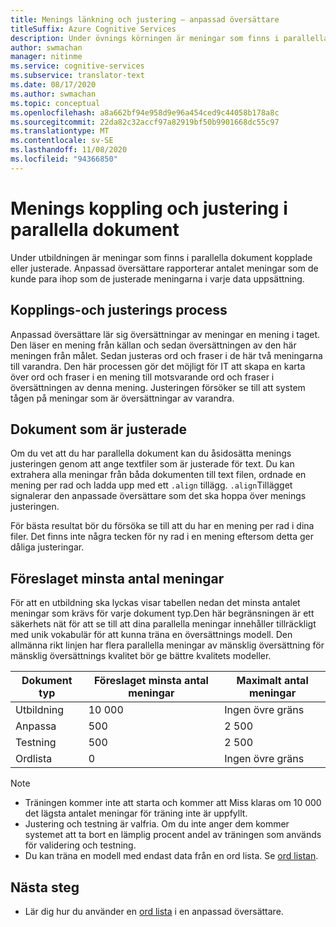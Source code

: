 ```yaml
---
title: Menings länkning och justering – anpassad översättare
titleSuffix: Azure Cognitive Services
description: Under övnings körningen är meningar som finns i parallella dokument kopplade eller justerade. Anpassad översättare lär sig översättning av en mening i taget, genom att läsa en mening, översättning av denna mening. Sedan justeras ord och fraser i de här två meningarna till varandra.
author: swmachan
manager: nitinme
ms.service: cognitive-services
ms.subservice: translator-text
ms.date: 08/17/2020
ms.author: swmachan
ms.topic: conceptual
ms.openlocfilehash: a8a662bf94e958d9e96a454ced9c44058b178a8c
ms.sourcegitcommit: 22da82c32accf97a82919bf50b9901668dc55c97
ms.translationtype: MT
ms.contentlocale: sv-SE
ms.lasthandoff: 11/08/2020
ms.locfileid: "94366850"
---
```

# <a name="sentence-pairing-and-alignment-in-parallel-documents"></a>Menings koppling och justering i parallella dokument

Under utbildningen är meningar som finns i parallella dokument kopplade eller justerade. Anpassad översättare rapporterar antalet meningar som de kunde para ihop som de justerade meningarna i varje data uppsättning.

## <a name="pairing-and-alignment-process"></a>Kopplings-och justerings process

Anpassad översättare lär sig översättningar av meningar en mening i taget. Den läser en mening från källan och sedan översättningen av den här meningen från målet. Sedan justeras ord och fraser i de här två meningarna till varandra. Den här processen gör det möjligt för IT att skapa en karta över ord och fraser i en mening till motsvarande ord och fraser i översättningen av denna mening. Justeringen försöker se till att system tågen på meningar som är översättningar av varandra.

## <a name="pre-aligned-documents"></a>Dokument som är justerade

Om du vet att du har parallella dokument kan du åsidosätta menings justeringen genom att ange textfiler som är justerade för text. Du kan extrahera alla meningar från båda dokumenten till text filen, ordnade en mening per rad och ladda upp med ett `.align` tillägg. `.align`Tillägget signalerar den anpassade översättare som det ska hoppa över menings justeringen.

För bästa resultat bör du försöka se till att du har en mening per rad i dina filer. Det finns inte några tecken för ny rad i en mening eftersom detta ger dåliga justeringar.

## <a name="suggested-minimum-number-of-sentences"></a>Föreslaget minsta antal meningar

För att en utbildning ska lyckas visar tabellen nedan det minsta antalet meningar som krävs för varje dokument typ.Den här begränsningen är ett säkerhets nät för att se till att dina parallella meningar innehåller tillräckligt med unik vokabulär för att kunna träna en översättnings modell. Den allmänna rikt linjen har flera parallella meningar av mänsklig översättning för mänsklig översättnings kvalitet bör ge bättre kvalitets modeller.

| Dokument typ   | Föreslaget minsta antal meningar | Maximalt antal meningar |
|------------|--------------------------------------------|--------------------------------|
| Utbildning   | 10 000                                     | Ingen övre gräns                 |
| Anpassa     | 500                                      | 2 500       |
| Testning    | 500                                      | 2 500  |
| Ordlista | 0                                          | Ingen övre gräns                 |

> [!NOTE]
> - Träningen kommer inte att starta och kommer att Miss klaras om 10 000 det lägsta antalet meningar för träning inte är uppfyllt. 
> - Justering och testning är valfria. Om du inte anger dem kommer systemet att ta bort en lämplig procent andel av träningen som används för validering och testning. 
> - Du kan träna en modell med endast data från en ord lista. Se [ord listan](./what-is-dictionary.md).

## <a name="next-steps"></a>Nästa steg

- Lär dig hur du använder en [ord lista](what-is-dictionary.md) i en anpassad översättare.